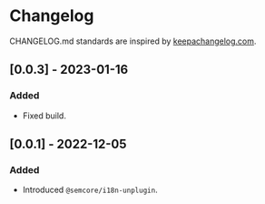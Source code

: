 # Changelog

CHANGELOG.md standards are inspired by [keepachangelog.com](https://keepachangelog.com/en/1.0.0/).

## [0.0.3] - 2023-01-16

### Added

- Fixed build.

## [0.0.1] - 2022-12-05

### Added

- Introduced `@semcore/i18n-unplugin`.

